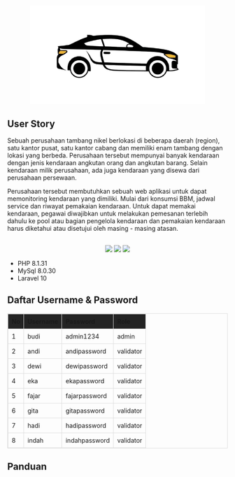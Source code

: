 <p align="center"><img src="public\img\icon.png" width="400" alt="Laravel Logo"></p>

## User Story

Sebuah perusahaan tambang nikel berlokasi di beberapa daerah (region), satu kantor pusat, satu kantor cabang dan memiliki enam tambang dengan lokasi yang berbeda. Perusahaan tersebut mempunyai banyak kendaraan dengan jenis kendaraan angkutan orang dan angkutan barang. Selain kendaraan milik perusahaan, ada juga kendaraan yang disewa dari perusahaan persewaan. 

Perusahaan tersebut membutuhkan sebuah web aplikasi untuk dapat memonitoring  kendaraan yang dimiliki. Mulai dari konsumsi BBM, jadwal service dan riwayat pemakaian kendaraan. Untuk dapat memakai kendaraan, pegawai diwajibkan untuk melakukan pemesanan terlebih dahulu ke pool atau bagian pengelola kendaraan dan pemakaian kendaraan harus diketahui atau disetujui oleh masing - masing atasan.

## 

<p align="center"> 
<img src="https://th.bing.com/th/id/R.b81c0382fdfc29bc4a6603c1846f0acf?rik=AUACzJrX%2f0VCdA&riu=http%3a%2f%2fpngimg.com%2fuploads%2fphp%2fphp_PNG35.png&ehk=SDq0mYWBBsWE3A6HnxdvAQErErsuHxmn50YjvmaL83Q%3d&risl=&pid=ImgRaw&r=0" width="50">
<img src="https://pngimg.com/uploads/mysql/mysql_PNG22.png" width="50">
<img src="https://raw.githubusercontent.com/laravel/art/master/logo-lockup/5%20SVG/2%20CMYK/1%20Full%20Color/laravel-logolockup-cmyk-red.svg" width="120">
</p>

- PHP 8.1.31
- MySql 8.0.30
- Laravel 10

##
## Daftar Username & Password

<table style="width: 100%; border-collapse: collapse; border: 1px solid #ddd;">
    <thead style="background-color:rgb(36, 36, 36);">
        <tr>
            <th style="padding: 8px; text-align: left; border: 1px solid #ddd;">No</th>
            <th style="padding: 8px; text-align: left; border: 1px solid #ddd;">Username</th>
            <th style="padding: 8px; text-align: left; border: 1px solid #ddd;">Password</th>
            <th style="padding: 8px; text-align: left; border: 1px solid #ddd;">Role</th>
        </tr>
    </thead>
    <tbody>
        <tr>
            <td style="padding: 8px; border: 1px solid #ddd;" >1</td>
            <td style="padding: 8px; border: 1px solid #ddd;" >budi</td>
            <td style="padding: 8px; border: 1px solid #ddd;" >admin1234</td>
            <td style="padding: 8px; border: 1px solid #ddd;" >admin</td>
        </tr>
        <tr>
            <td style="padding: 8px; border: 1px solid #ddd;" >2</td>
            <td style="padding: 8px; border: 1px solid #ddd;" >andi</td>
            <td style="padding: 8px; border: 1px solid #ddd;" >andipassword</td>
            <td style="padding: 8px; border: 1px solid #ddd;" >validator</td>
        </tr>
        <tr>
            <td style="padding: 8px; border: 1px solid #ddd;" >3</td>
            <td style="padding: 8px; border: 1px solid #ddd;" >dewi</td>
            <td style="padding: 8px; border: 1px solid #ddd;" >dewipassword</td>
            <td style="padding: 8px; border: 1px solid #ddd;" >validator</td>
        </tr>
        <tr>
            <td style="padding: 8px; border: 1px solid #ddd;" >4</td>
            <td style="padding: 8px; border: 1px solid #ddd;" >eka</td>
            <td style="padding: 8px; border: 1px solid #ddd;" >ekapassword</td>
            <td style="padding: 8px; border: 1px solid #ddd;" >validator</td>
        </tr>
        <tr>
            <td style="padding: 8px; border: 1px solid #ddd;" >5</td>
            <td style="padding: 8px; border: 1px solid #ddd;" >fajar</td>
            <td style="padding: 8px; border: 1px solid #ddd;" >fajarpassword</td>
            <td style="padding: 8px; border: 1px solid #ddd;" >validator</td>
        </tr>
        <tr>
            <td style="padding: 8px; border: 1px solid #ddd;" >6</td>
            <td style="padding: 8px; border: 1px solid #ddd;" >gita</td>
            <td style="padding: 8px; border: 1px solid #ddd;" >gitapassword</td>
            <td style="padding: 8px; border: 1px solid #ddd;" >validator</td>
        </tr>
        <tr>
            <td style="padding: 8px; border: 1px solid #ddd;" >7</td>
            <td style="padding: 8px; border: 1px solid #ddd;" >hadi</td>
            <td style="padding: 8px; border: 1px solid #ddd;" >hadipassword</td>
            <td style="padding: 8px; border: 1px solid #ddd;" >validator</td>
        </tr>
        <tr>
            <td style="padding: 8px; border: 1px solid #ddd;" >8</td>
            <td style="padding: 8px; border: 1px solid #ddd;" >indah</td>
            <td style="padding: 8px; border: 1px solid #ddd;" >indahpassword</td>
            <td style="padding: 8px; border: 1px solid #ddd;" >validator</td>
        </tr>
    </tbody>
</table>

##

## Panduan
